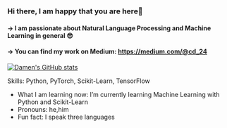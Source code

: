 ### Hi there, I am happy that you are here🥳
#### -> I am passionate about Natural Language Processing and Machine Learning in general 😎  
#### -> You can find my work on Medium: https://medium.com/@cd_24
[![Damen's GitHub stats](https://github-readme-stats.vercel.app/api?username=beeman-93)](https://github.com/anuraghazra/github-readme-stats)


Skills: Python, PyTorch, Scikit-Learn, TensorFlow


- What I am learning now: I’m currently learning Machine Learning with Python and Scikit-Learn 
- Pronouns: he,him 
- Fun fact: I speak three languages  




